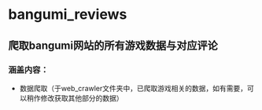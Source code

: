 # bangumi_reviews
## 爬取bangumi网站的所有游戏数据与对应评论
### 涵盖内容：
 - 数据爬取（于web_crawler文件夹中，已爬取游戏相关的数据，如有需要，可以稍作修改获取其他部分的数据）


